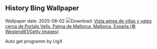 ## History Bing Wallpaper
Wallpaper date: 2025-08-02
![](https://www.bing.com/th?id=OHR.MallorcaSumerYacht_ES-ES6937239924_UHD.jpg&w=1000)Download: [Vista aérea de villas y yates cerca de Portals Vells, Palma de Mallorca, Mallorca, España (© Westend61/Getty Images)](https://www.bing.com/th?id=OHR.MallorcaSumerYacht_ES-ES6937239924_UHD.jpg)

Auto get programm by LtgX
